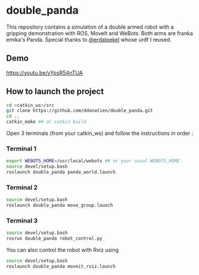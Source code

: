 # double_panda

This repository contains a simulation of a double armed robot with a gripping demonstration with ROS, MoveIt and WeBots. Both arms are franka emika's Panda.
Special thanks to [@erdalpekel](https://github.com/erdalpekel/panda_simulation) whose urdf I reused.

## Demo

https://youtu.be/yYpsR54nTUA

## How to launch the project

```bash
cd <catkin_ws>/src
git clone https://github.com/ddonatien/double_panda.git
cd ..
catkin_make ## or catkin build
```

Open 3 terminals (from your catkin_ws) and follow the instructions in order :

### Terminal 1
```bash
export WEBOTS_HOME=/usr/local/webots ## or your usual WEBOTS_HOME
source devel/setup.bash
roslaunch double_panda panda_world.launch
```

### Terminal 2
```bash
source devel/setup.bash
roslaunch double_panda move_group.launch
```

### Terminal 3
```bash
source devel/setup.bash
rosrun double_panda robot_control.py
```

You can also control the robot with Rviz using
```bash
source devel/setup.bash
roslaunch double_panda moveit_rviz.launch
```
